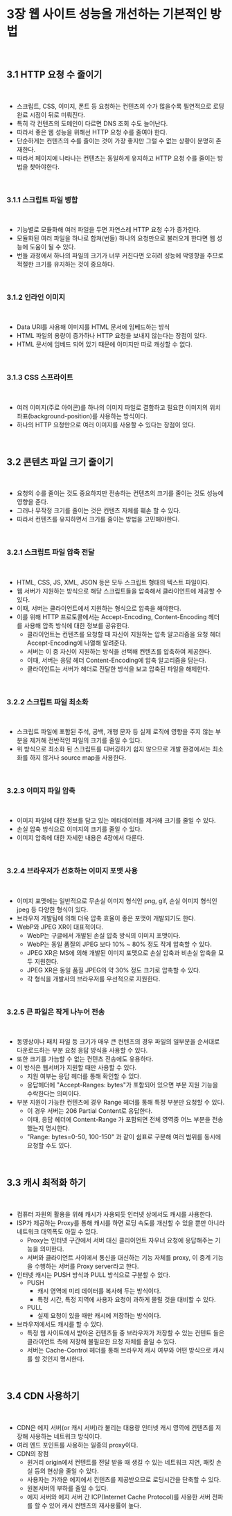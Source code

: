 # 3장 웹 사이트 성능을 개선하는 기본적인 방법

<br>

## 3.1 HTTP 요청 수 줄이기

<br>

- 스크립트, CSS, 이미지, 폰트 등 요청하는 컨텐츠의 수가 많을수록 필연적으로 로딩 완료 시점이 뒤로 미뤄진다.
- 특히 각 컨텐츠의 도메인이 다르면 DNS 조회 수도 늘어난다.
- 따라서 좋은 웹 성능을 위해선 HTTP 요청 수를 줄여야 한다.
- 단순하게는 컨텐츠의 수를 줄이는 것이 가장 좋지만 그럴 수 없는 상황이 분명히 존재한다.
- 따라서 페이지에 나타나는 컨텐츠는 동일하게 유지하고 HTTP 요청 수를 줄이는 방법을 찾아야한다.

<br>

### 3.1.1 스크립트 파일 병합

<br>

- 기능별로 모듈화해 여러 파일을 두면 자연스레 HTTP 요청 수가 증가한다.
- 모듈화된 여러 파일을 하나로 합쳐(번들) 하나의 요청만으로 불러오게 한다면 웹 성능에 도움이 될 수 있다.
- 번들 과정에서 하나의 파일의 크기가 너무 커진다면 오히려 성능에 악영향을 주므로 적절한 크기를 유지하는 것이 중요하다.

<br>

### 3.1.2 인라인 이미지

<br>

- Data URI를 사용해 이미지를 HTML 문서에 임베드하는 방식
- HTML 파일의 용량이 증가하나 HTTP 요청을 보내지 않는다는 장점이 있다.
- HTML 문서에 임베드 되어 있기 때문에 이미지만 따로 캐싱할 수 없다.

<br>

### 3.1.3 CSS 스프라이트

<br>

- 여러 이미지(주로 아이콘)를 하나의 이미지 파일로 결함하고 필요한 이미지의 위치 좌표(background-position)를 사용하는 방식이다.
- 하나의 HTTP 요청만으로 여러 이미지를 사용할 수 있다는 장점이 있다.

<br>

## 3.2 콘텐츠 파일 크기 줄이기

<br>

- 요청의 수를 줄이는 것도 중요하지만 전송하는 컨텐츠의 크기를 줄이는 것도 성능에 영향을 준다.
- 그러나 무작정 크기를 줄이는 것은 컨텐츠 자체를 훼손 할 수 있다.
- 따라서 컨텐츠를 유지하면서 크기를 줄이는 방법을 고민해야한다.

<br>

### 3.2.1 스크립트 파일 압축 전달

<br>

- HTML, CSS, JS, XML, JSON 등은 모두 스크립트 형태의 텍스트 파일이다.
- 웹 서버가 지원하는 방식으로 해당 스크립트들을 압축해서 클라이언트에 제공할 수 있다.
- 이때, 서버는 클라이언트에서 지원하는 형식으로 압축을 해야한다.
- 이를 위해 HTTP 프로토콜에서는 Accept-Encoding, Content-Encoding 헤더를 사용해 압축 방식에 대한 정보를 공유한다.
  - 클라이언트는 컨텐츠를 요청할 때 자신이 지원하는 압축 알고리즘을 요청 헤더 Accept-Encoding에 나열해 알려준다.
  - 서버는 이 중 자신이 지원하는 방식을 선택해 컨텐츠를 압축하여 제공한다.
  - 이때, 서버는 응답 헤더 Content-Encoding에 압축 알고리즘을 담는다.
  - 클라이언트는 서버가 헤더로 전달한 방식을 보고 압축된 파일을 해제한다.

<br>

### 3.2.2 스크립트 파일 최소화

<br>

- 스크립트 파일에 포함된 주석, 공백, 개행 문자 등 실제 로직에 영향을 주지 않는 부분을 제거해 전반적인 파일의 크기를 줄일 수 있다.
- 위 방식으로 최소화 된 스크립트를 디버깅하기 쉽지 않으므로 개발 환경에서는 최소화를 하지 않거나 source map을 사용한다.

<br>

### 3.2.3 이미지 파일 압축

<br>

- 이미지 파일에 대한 정보를 담고 있는 메타데이터를 제거해 크기를 줄일 수 있다.
- 손실 압축 방식으로 이미지의 크기를 줄일 수 있다. 
- 이미지 압축에 대한 자세한 내용은 4장에서 다룬다.

<br>

### 3.2.4 브라우저가 선호하는 이미지 포맷 사용

<br>

- 이미지 포맷에는 일반적으로 무손실 이미지 형식인 png, gif, 손실 이미지 형식인 jpeg 등 다양한 형식이 있다.
- 브라우저 개발팀에 의해 더욱 압축 효율이 좋은 포맷이 개발되기도 한다.
- WebP와 JPEG XR이 대표적이다.
  - WebP는 구글에서 개발된 손실 압축 방식의 이미지 포맷이다.
  - WebP는 동일 품질의 JPEG 보다 10% ~ 80% 정도 작게 압축할 수 있다.
  - JPEG XR은 MS에 의해 개발된 이미지 포맷으로 손실 압축과 비손실 압축을 모두 지원한다.
  - JPEG XR은 동일 품질 JPEG의 약 30% 정도 크기로 압축할 수 있다.
  - 각 형식을 개발사의 브라우저를 우선적으로 지원한다.

<br>

### 3.2.5 큰 파일은 작게 나누어 전송

<br>

- 동영상이나 패치 파일 등 크기가 매우 큰 컨텐츠의 경우 파일의 일부분을 순서대로 다운로드하는 부분 요청 응답 방식을 사용할 수 있다.
- 또한 크기를 가늠할 수 없는 컨텐츠 전송에도 유용하다.
- 이 방식은 웹서버가 지원할 때만 사용할 수 있다.
  - 지원 여부는 응답 헤더를 통해 확인할 수 있다.
  - 응답헤더에 "Accept-Ranges: bytes"가 포함되어 있으면 부분 지원 기능을 수락한다는 의미이다.
- 부분 지원이 가능한 컨텐츠에 경우 Range 헤더를 통해 특정 부분만 요청할 수 있다.
  - 이 경우 서버는 206 Partial Content로 응답한다.
  - 이때, 응답 헤더에 Content-Range 가 포함되면 전체 영역중 어느 부분을 전송했는지 명시한다.
  - "Range: bytes=0-50, 100-150" 과 같이 쉼표로 구분해 여러 범위를 동시에 요청할 수도 있다.

<br>

## 3.3 캐시 최적화 하기

<br>

- 컴퓨터 자원의 활용을 위해 캐시가 사용되듯 인터넷 상에서도 캐시를 사용한다.
- ISP가 제공하는 Proxy를 통해 캐시를 하면 로딩 속도를 개선할 수 있을 뿐만 아니라 네트워크 대역폭도 아낄 수 있다.
  - Proxy는 인터넷 구간에서 서버 대신 클리이언트 자우너 요청에 응답해주는 기능을 의미한다.
  - 서버와 클라이언트 사이에서 통신을 대신하는 기능 자체를 proxy, 이 중계 기능을 수행하는 서버를 Proxy server라고 한다.
- 인터넷 캐시는 PUSH 방식과 PULL 방식으로 구분할 수 있다.
  - PUSH
    - 캐시 영역에 미리 데이터를 복사해 두는 방식이다.
    - 특정 시간, 특정 지역에 사용자 요청이 과하게 몰릴 것을 대비할 수 있다.
  - PULL
    - 실제 요청이 있을 때만 캐시에 저장하는 방식이다.
- 브라우저에서도 캐시를 할 수 있다.
  - 특정 웹 사이트에서 받아온 컨텐츠들 중 브라우저가 저장할 수 있는 컨텐트 들은 클라이언트 측에 저장해 불필요한 요청 자체를 줄일 수 있다.
  - 서버는 Cache-Control 헤더를 통해 브라우저 캐시 여부와 어떤 방식으로 캐시를 할 것인지 명시한다.

<br>

## 3.4 CDN 사용하기

<br>

- CDN은 에지 서버(or 캐시 서버)라 불리는 대용량 인터넷 캐시 영역에 컨텐츠를 저장해 사용하는 네트워크 방식이다.
- 여러 엔드 포인트를 사용하는 일종의 proxy이다.
- CDN의 장점
  - 원거리 origin에서 컨텐트를 전달 받을 때 생길 수 있는 네트워크 지연, 패킷 손실 등의 현상을 줄일 수 있다.
  - 사용자는 가까운 에지에서 컨텐츠를 제공받으므로 로딩시간을 단축할 수 있다.
  - 원본서버의 부하를 줄일 수 있다.
  - 에지 서버와 에지 서버 간 ICP(Internet Cache Protocol)를 사용한 서버 전파를 할 수 있어 캐시 컨텐츠의 재사용률이 높다.

<br>
